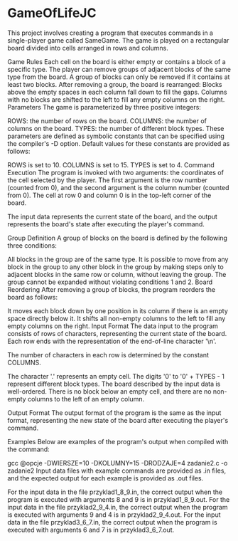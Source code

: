 # GameOfLifeJC
This project involves creating a program that executes commands in a single-player game called SameGame. The game is played on a rectangular board divided into cells arranged in rows and columns.

Game Rules
Each cell on the board is either empty or contains a block of a specific type.
The player can remove groups of adjacent blocks of the same type from the board.
A group of blocks can only be removed if it contains at least two blocks.
After removing a group, the board is rearranged:
Blocks above the empty spaces in each column fall down to fill the gaps.
Columns with no blocks are shifted to the left to fill any empty columns on the right.
Parameters
The game is parameterized by three positive integers:

ROWS: the number of rows on the board.
COLUMNS: the number of columns on the board.
TYPES: the number of different block types.
These parameters are defined as symbolic constants that can be specified using the compiler's -D option. Default values for these constants are provided as follows:

ROWS is set to 10.
COLUMNS is set to 15.
TYPES is set to 4.
Command Execution
The program is invoked with two arguments: the coordinates of the cell selected by the player. The first argument is the row number (counted from 0), and the second argument is the column number (counted from 0). The cell at row 0 and column 0 is in the top-left corner of the board.

The input data represents the current state of the board, and the output represents the board's state after executing the player's command.

Group Definition
A group of blocks on the board is defined by the following three conditions:

All blocks in the group are of the same type.
It is possible to move from any block in the group to any other block in the group by making steps only to adjacent blocks in the same row or column, without leaving the group.
The group cannot be expanded without violating conditions 1 and 2.
Board Reordering
After removing a group of blocks, the program reorders the board as follows:

It moves each block down by one position in its column if there is an empty space directly below it.
It shifts all non-empty columns to the left to fill any empty columns on the right.
Input Format
The data input to the program consists of rows of characters, representing the current state of the board. Each row ends with the representation of the end-of-line character '\n'.

The number of characters in each row is determined by the constant COLUMNS.

The character '.' represents an empty cell.
The digits '0' to '0' + TYPES - 1 represent different block types.
The board described by the input data is well-ordered. There is no block below an empty cell, and there are no non-empty columns to the left of an empty column.

Output Format
The output format of the program is the same as the input format, representing the new state of the board after executing the player's command.

Examples
Below are examples of the program's output when compiled with the command:

gcc @opcje -DWIERSZE=10 -DKOLUMNY=15 -DRODZAJE=4 zadanie2.c -o zadanie2
Input data files with example commands are provided as .in files, and the expected output for each example is provided as .out files.

For the input data in the file przyklad1_8_9.in, the correct output when the program is executed with arguments 8 and 9 is in przyklad1_8_9.out.
For the input data in the file przyklad2_9_4.in, the correct output when the program is executed with arguments 9 and 4 is in przyklad2_9_4.out.
For the input data in the file przyklad3_6_7.in, the correct output when the program is executed with arguments 6 and 7 is in przyklad3_6_7.out.
